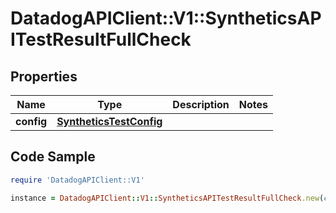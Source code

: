 # DatadogAPIClient::V1::SyntheticsAPITestResultFullCheck

## Properties

Name | Type | Description | Notes
------------ | ------------- | ------------- | -------------
**config** | [**SyntheticsTestConfig**](SyntheticsTestConfig.md) |  | 

## Code Sample

```ruby
require 'DatadogAPIClient::V1'

instance = DatadogAPIClient::V1::SyntheticsAPITestResultFullCheck.new(config: null)
```


